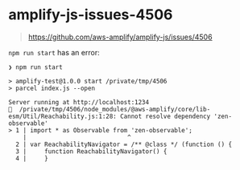 # amplify-js-issues-4506

> https://github.com/aws-amplify/amplify-js/issues/4506

`npm run start` has an error:

```console
❯ npm run start

> amplify-test@1.0.0 start /private/tmp/4506
> parcel index.js --open

Server running at http://localhost:1234
🚨  /private/tmp/4506/node_modules/@aws-amplify/core/lib-esm/Util/Reachability.js:1:28: Cannot resolve dependency 'zen-observable'
> 1 | import * as Observable from 'zen-observable';
    |                            ^
  2 | var ReachabilityNavigator = /** @class */ (function () {
  3 |     function ReachabilityNavigator() {
  4 |     }
```
